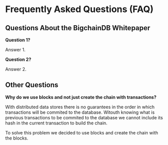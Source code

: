 # Frequently Asked Questions (FAQ)

## Questions About the BigchainDB Whitepaper

**Question 1?**

Answer 1.

**Question 2?**

Answer 2.

## Other Questions

**Why do we use blocks and not just create the chain with transactions?**

With distributed data stores there is no guarantees in the order in which transactions will be commited to the database. Witouth knowing what is previous transactions to be commited to the database we cannot include its hash in the current transaction to build the chain.

To solve this problem we decided to use blocks and create the chain with the blocks.
